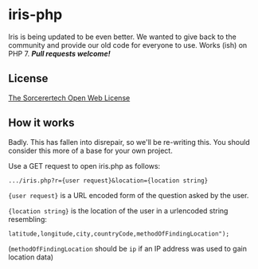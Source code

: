 # iris-php
Iris is being updated to be even better. We wanted to give back to the community and provide our old code for everyone to use. Works (ish) on PHP 7. **_Pull requests welcome!_**

## License
[The Sorcerertech Open Web License](https://github.com/OfficialSorcerertech/sorcerertech-open-licenses/tree/master/open-web)

## How it works
Badly. This has fallen into disrepair, so we'll be re-writing this. You should consider this more of a base for your own project.



Use a GET request to open iris.php as follows:

```.../iris.php?r={user request}&location={location string}```

`{user request}` is a URL encoded form of the question asked by the user.

`{location string}` is the location of the user in a urlencoded string resembling:

```latitude,longitude,city,countryCode,methodOfFindingLocation");```

(`methodOfFindingLocation` should be `ip` if an IP address was used to gain location data)
